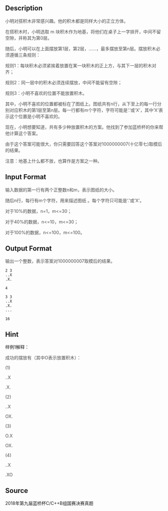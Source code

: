 ## Description

<p><span style="color: rgb(77, 77, 77);">小明对搭积木非常感兴趣。他的积木都是同样大小的正立方体。</span></p><p><span style="color: rgb(77, 77, 77);">在搭积木时，小明选取 m 块积木作为地基，将他们在桌子上一字排开，中间不留空隙，并称其为第0层。</span></p><p><span style="color: rgb(77, 77, 77);">随后，小明可以在上面摆放第1层，第2层，……，最多摆放至第n层。摆放积木必须遵循三条规则：</span></p><p><span style="color: rgb(77, 77, 77);">规则1：每块积木必须紧挨着放置在某一块积木的正上方，与其下一层的积木对齐；</span></p><p><span style="color: rgb(77, 77, 77);">规则2：同一层中的积木必须连续摆放，中间不能留有空隙；</span></p><p><span style="color: rgb(77, 77, 77);">规则3：小明不喜欢的位置不能放置积木。</span></p><p><span style="color: rgb(77, 77, 77);">其中，小明不喜欢的位置都被标在了图纸上。图纸共有n行，从下至上的每一行分别对应积木的第1层至第n层。每一行都有m个字符，字符可能是‘.’或‘X’，其中‘X’表示这个位置是小明不喜欢的。</span></p><p><span style="color: rgb(77, 77, 77);">现在，小明想要知道，共有多少种放置积木的方案。他找到了参加蓝桥杯的你来帮他计算这个答案。</span></p><p><span style="color: rgb(77, 77, 77);">由于这个答案可能很大，你只需要回答这个答案对1000000007(十亿零七)取模后的结果。</span></p><p><span style="color: rgb(77, 77, 77);">注意：地基上什么都不放，也算作是方案之一种。</span></p>

## Input Format

<p><span style="color: rgb(77, 77, 77);">输入数据的第一行有两个正整数n和m，表示图纸的大小。</span></p><p><span style="color: rgb(77, 77, 77);">随后n行，每行有m个字符，用来描述图纸 。每个字符只可能是‘.’或‘X’。</span></p><p><span style="color: rgb(77, 77, 77);">对于10%的数据，n=1，m&lt;=30；</span></p><p><span style="color: rgb(77, 77, 77);">对于40%的数据，n&lt;=10，m&lt;=30；</span></p><p><span style="color: rgb(77, 77, 77);">对于100%的数据，n&lt;=100，m&lt;=100。</span></p>

## Output Format

<p><span style="color: rgb(77, 77, 77);">输出一个整数，表示答案对1000000007取模后的结果。</span><br /></p>

```input1
2 3
..X
.X.

```
```output1
4

```
```input2
3 3
..X
.X.
...

```
```output2
16

```
## Hint

<p>样例1解释：</p><p><span style="color: rgb(77, 77, 77);">成功的摆放有（其中O表示放置积木）：</span></p><p><span style="color: rgb(77, 77, 77);">(1)</span></p><p><span style="color: rgb(77, 77, 77);">..X</span></p><p><span style="color: rgb(77, 77, 77);">.X.</span></p><p><span style="color: rgb(77, 77, 77);">(2)</span></p><p><span style="color: rgb(77, 77, 77);">..X</span></p><p><span style="color: rgb(77, 77, 77);">OX.</span></p><p><span style="color: rgb(77, 77, 77);">(3)</span></p><p><span style="color: rgb(77, 77, 77);">O.X</span></p><p><span style="color: rgb(77, 77, 77);">OX.</span></p><p><span style="color: rgb(77, 77, 77);">(4)</span></p><p><span style="color: rgb(77, 77, 77);">..X</span></p><p><span style="color: rgb(77, 77, 77);">.XO</span>

## Source

2018年第九届蓝桥杯C/C++B组国赛决赛真题
